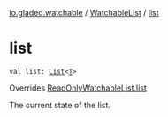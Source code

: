 [io.gladed.watchable](../index.md) / [WatchableList](index.md) / [list](./list.md)

# list

`val list: `[`List`](https://kotlinlang.org/api/latest/jvm/stdlib/kotlin.collections/-list/index.html)`<`[`T`](index.md#T)`>`

Overrides [ReadOnlyWatchableList.list](../-read-only-watchable-list/list.md)

The current state of the list.

